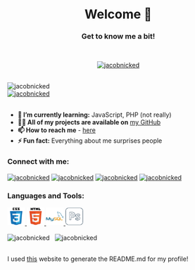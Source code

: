 <h1 align="center">Welcome 👋</h1>
<h3 align="center">Get to know me a bit!</h3>

<br />

<p align="center">
  <a href="https://github.com/ryo-ma/github-profile-trophy">
    <img src="https://github-profile-trophy.vercel.app/?username=jacobnicked&theme=gitdimmed&no-frame=true&margin-w=5&margin-h=5" alt="jacobnicked" />
  </a>
</p>

<br />

<div align="left" />
  <img src="https://komarev.com/ghpvc/?username=jacobnicked&label=Profile%20views&color=4f8f00&style=plastic" alt="jacobnicked" />
  &nbsp;<br />
  <a href="https://twitter.com/jacobnicked" target="blank"><img src="https://img.shields.io/twitter/follow/jacobnicked?logo=twitter&style=for-the-badge" alt="jacobnicked" /></a>
</div>

<br>

- **🌱 I’m currently learning:** JavaScript, PHP (not really)
- **👨‍💻 All of my projects are available on** [my GitHub](https://github.com/jacobnicked?tab=repositories)
- **📫 How to reach me** - [here](https://linktr.ee/jacobnicked)
- **⚡ Fun fact:** Everything about me surprises people

<div id="socialmedia" align="left" >
  <h3>Connect with me:</h3>
    <a href="https://twitter.com/jacobnicked" target="blank"><img align="center" src="https://raw.githubusercontent.com/rahuldkjain/github-profile-readme-generator/master/src/images/icons/Social/twitter.svg" alt="jacobnicked" height="30" width="40" /></a>
    <a href="https://facebook.com/jacobnicked" target="blank"><img align="center" src="https://raw.githubusercontent.com/rahuldkjain/github-profile-readme-generator/master/src/images/icons/Social/facebook.svg" alt="jacobnicked" height="30" width="40" /></a>
    <a href="https://instagram.com/jacobnicked" target="blank"><img align="center" src="https://raw.githubusercontent.com/rahuldkjain/github-profile-readme-generator/master/src/images/icons/Social/instagram.svg" alt="jacobnicked" height="30" width="40" /></a>
    <a href="https://www.youtube.com/@jacobnicked" target="blank"><img align="center" src="https://raw.githubusercontent.com/rahuldkjain/github-profile-readme-generator/master/src/images/icons/Social/youtube.svg" alt="jacobnicked" height="30" width="40" /></a>
</div>
<div id="langandtools" align="left" >
  <h3>Languages and Tools:</h3>
    <a href="https://www.w3schools.com/css/" target="_blank" rel="noreferrer">
      <img src="https://raw.githubusercontent.com/devicons/devicon/master/icons/css3/css3-original-wordmark.svg" alt="css3" width="40" height="40"/>
    </a> 
    <a href="https://www.w3.org/html/" target="_blank" rel="noreferrer"> 
      <img src="https://raw.githubusercontent.com/devicons/devicon/master/icons/html5/html5-original-wordmark.svg" alt="html5" width="40" height="40"/> 
    </a> 
    <a href="https://www.mysql.com/" target="_blank" rel="noreferrer"> 
      <img src="https://raw.githubusercontent.com/devicons/devicon/master/icons/mysql/mysql-original-wordmark.svg" alt="mysql" width="40" height="40"/>
    </a> 
    <a href="https://www.photoshop.com/en" target="_blank" rel="noreferrer"> 
      <img src="https://raw.githubusercontent.com/devicons/devicon/master/icons/photoshop/photoshop-line.svg" alt="photoshop" width="40" height="40"/>
    </a> 
</div>

<!--<h3 align="left">Support:</h3>
<a href="https://www.buymeacoffee.com/jacobnicked"> <img align="left" src="https://cdn.buymeacoffee.com/buttons/v2/default-yellow.png" height="50" width="210" alt="jacobnicked" /></a>-->

<br>
<div align="left" />
  <img src="https://github-readme-stats.vercel.app/api?username=jacobnicked&show_icons=true&theme=dark&locale=en" alt="jacobnicked" />
  &nbsp;
  <img src="https://github-readme-stats.vercel.app/api/top-langs?username=jacobnicked&show_icons=true&theme=dark&locale=en&layout=compact" alt="jacobnicked" />
</div>

<br>

<p>I used <a href="https://rahuldkjain.github.io/gh-profile-readme-generator/">this</a> website to generate the README.md for my profile!</p>

<!--<br>-->

